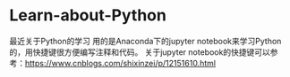 # Learn-about-Python
最近关于Python的学习
用的是Anaconda下的jupyter notebook来学习Python的，用快捷键很方便编写注释和代码。
关于jupyter notebook的快捷键可以参考：https://www.cnblogs.com/shixinzei/p/12151610.html
